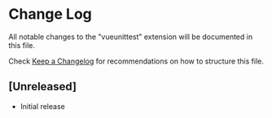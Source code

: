 # Change Log

All notable changes to the "vueunittest" extension will be documented in this file.

Check [Keep a Changelog](http://keepachangelog.com/) for recommendations on how to structure this file.

## [Unreleased]

- Initial release